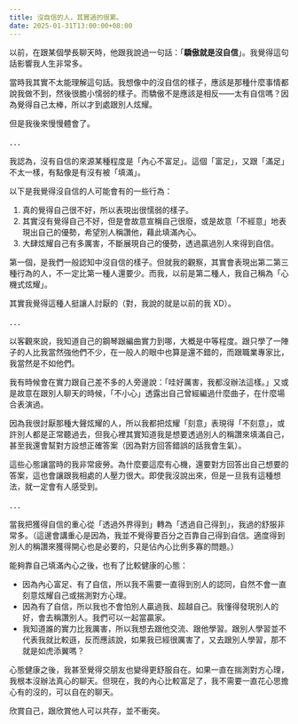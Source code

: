 ```yaml
---
title: 沒自信的人，其實過的很累。
date: 2025-01-31T13:00:00+08:00
---
```


以前，在跟某個學長聊天時，他跟我說過一句話：「**驕傲就是沒自信**」。我覺得這句話影響我人生非常多。

當時我其實不太能理解這句話。我想像中的沒自信的樣子，應該是那種什麼事情都說我做不到，然後很膽小懦弱的樣子。而驕傲不是應該是相反——太有自信嗎？因為覺得自己太棒，所以才到處跟別人炫耀。

但是我後來慢慢體會了。

．．．

我認為，沒有自信的來源某種程度是「內心不富足」。這個「富足」，又跟「滿足」不太一樣，有點像是有沒有被「填滿」。

以下是我覺得沒自信的人可能會有的一些行為：

1. 真的覺得自己很不好，所以表現出很懦弱的樣子。
2. 其實沒有覺得自己不好，但是會故意宣稱自己很廢，或是故意「不經意」地表現出自己的優勢，希望別人稱讚他，藉此填滿內心。
3. 大肆炫耀自己有多厲害，不斷展現自己的優勢，透過贏過別人來得到自信。

第一個，是我們一般認知中沒自信的樣子。但就我的觀察，其實會表現出第二第三種行為的人，不一定比第一種人還要少。而我，以前是第二種人，我自己稱為「心機式炫耀」。

其實我覺得這種人挺讓人討厭的（對，我說的就是以前的我 XD）。

．．．

以客觀來說，我知道自己的鋼琴跟編曲實力到哪，大概是中等程度。跟只學了一陣子的人比我當然強他們不少，在一般人的眼中也算是還不錯的，而跟職業專家比，我當然是不如他們。

我有時候會在實力跟自己差不多的人旁邊說：「哇好厲害，我都沒辦法這樣。」又或是故意在跟別人聊天的時候，「不小心」透露出自己曾經編過什麼曲子，在什麼場合表演過。

因為我很討厭那種大聲炫耀的人，所以我都把炫耀「刻意」表現得「不刻意」，或許別人都是正常聽過去，但我心裡其實知道我是想要透過別人的稱讚來填滿自己，甚至我還會幫對方設想正確答案（因為對方回答錯誤的話我會生氣）。

這些心態讓當時的我非常疲勞。為什麼要這麼有心機，還要對方回答出自己想要的答案，這也會讓跟我相處的人壓力很大。即使我沒說出來，但是一旦我有這種想法，就一定會有人感受到。

．．．

當我把獲得自信的重心從「透過外界得到」轉為「透過自己得到」，我過的舒服非常多。（這邊會講重心是因為，我並不覺得要百分之百靠自己得到自信。適度得到別人的稱讚來獲得開心也是必要的，只是佔內心比例多寡的問題。）

能夠靠自己填滿內心之後，也有了比較健康的心態：

- 因為內心富足、有了自信，所以我不需要一直得到別人的認同，自然不會一直刻意炫耀自己或揣測對方心理。
- 因為有了自信，所以我也不會怕別人贏過我、超越自己。我懂得發現別人的好，會去稱讚別人。我們可以一起當贏家。
- 我知道誰的實力比我厲害，所以我想去跟他交流、跟他學習。跟別人學習並不代表我就比較遜，反而應該說，如果我已經很厲害了，又去跟別人學習，那不就是如虎添翼嗎？

心態健康之後，我甚至覺得交朋友也變得更舒服自在。如果一直在揣測對方心理，我根本沒辦法真心的聊天。但現在，我的內心比較富足了，我不需要一直花心思擔心有的沒的，可以自在的聊天。

欣賞自己，跟欣賞他人可以共存，並不衝突。
